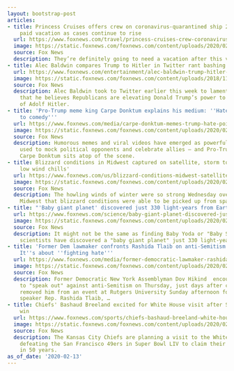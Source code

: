 ```yaml
---
layout: bootstrap-post
articles:
- title: Princess Cruises offers crew on coronavirus-quarantined ship 2 months of
    paid vacation as cases continue to rise
  url: https://www.foxnews.com/travel/princess-cruises-crew-coronavirus-ship-report
  image: https://static.foxnews.com/foxnews.com/content/uploads/2020/02/AP20043370808929.jpg
  source: Fox News
  description: They’re definitely going to need a vacation after this vacation.
- title: Alec Baldwin compares Trump to Hitler in Twitter rant bashing Republicans
  url: https://www.foxnews.com/entertainment/alec-baldwin-trump-hitler-twitter-republicans
  image: https://static.foxnews.com/foxnews.com/content/uploads/2018/11/alec-baldwin-getty.jpg
  source: Fox News
  description: Alec Baldwin took to Twitter earlier this week to lament to his followers
    that he believes Republicans are elevating Donald Trump’s power to levels reminiscent
    of Adolf Hitler.
- title: 'Pro-Trump meme king Carpe Donktum explains his medium: ''Hate is poison
    to comedy'''
  url: https://www.foxnews.com/media/carpe-donktum-memes-trump-hate-poison-comedy
  image: https://static.foxnews.com/foxnews.com/content/uploads/2020/02/carpedonk.jpg
  source: Fox News
  description: Humorous memes and viral videos have emerged as powerful tools often
    used to mock political opponents and celebrate allies – and Pro-Trump meme creator
    Carpe Donktum sits atop of the scene.
- title: Blizzard conditions in Midwest captured on satellite, storm to usher in 'dangerously
    low wind chills'
  url: https://www.foxnews.com/us/blizzard-conditions-midwest-satellite-winter-weather-storm-wind-chill-arctic-blast
  image: https://static.foxnews.com/foxnews.com/content/uploads/2020/02/Blizzard_1.jpg
  source: Fox News
  description: The howling winds of winter were so strong Wednesday over the Upper
    Midwest that blizzard conditions were able to be picked up from space.
- title: "'Baby giant planet' discovered just 330 light-years from Earth"
  url: https://www.foxnews.com/science/baby-giant-planet-discovered-just-330-light-years-from-earth
  image: https://static.foxnews.com/foxnews.com/content/uploads/2020/02/baby-shark-planet.jpg
  source: Fox News
  description: It might not be the same as finding Baby Yoda or "Baby Shark," but
    scientists have discovered a "baby giant planet" just 330 light-years from Earth.
- title: 'Former Dem lawmaker confronts Rashida Tlaib on anti-Semitism at campus event:
    It''s about ''fighting hate'''
  url: https://www.foxnews.com/media/former-democratic-lawmaker-rashida-tlaib-anti-semitism
  image: https://static.foxnews.com/foxnews.com/content/uploads/2020/02/Rashida-Tlaib-Getty-split.jpg
  source: Fox News
  description: Former Democratic New York Assemblyman Dov Hikind  encouraged people
    to "speak out" against anti-Semitism on Thursday, just days after campus police
    removed him from an event at Rutgers University Sunday afternoon for asking guest
    speaker Rep. Rashida Tlaib, …
- title: Chiefs' Bashaud Breeland excited for White House visit after Super Bowl LIV
    win
  url: https://www.foxnews.com/sports/chiefs-bashaud-breeland-white-house-visit
  image: https://static.foxnews.com/foxnews.com/content/uploads/2020/02/Bashaud-Breeland.jpg
  source: Fox News
  description: The Kansas City Chiefs are planning a visit to the White House after
    defeating the San Francisco 49ers in Super Bowl LIV to claim their first championship
    in 50 years.
as_of_date: '2020-02-13'
---
```


